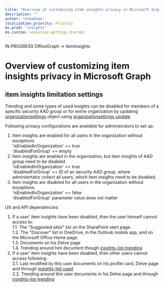 ```yaml
---
title: "Overview of customizing item insights privacy in Microsoft Graph"
description: ""
author: "elmakhmu"
localization_priority: Priority
ms.prod: "insights"
ms.custom: scenarios:getting-started
---
```

IN PROGRESS
OfficeGraph -> ItemInsights

# Overview of customizing item insights privacy in Microsoft Graph

## item insights limitation settings
Trending and some types of used insights can be disabled for members of a specific security AAD group or for entire organization by updating [organizationsettings](organizationsettings.md) object using [organizationsettings-update](../api/organizationsettings-update.md). 

Following privacy configurations are available for administrators to set up:<br>
1. Item insights are enabled for all users in the organization without exceptions<br>
     'isEnabledInOrganization' == true<br>
     'disabledForGroup' == empty<br>
2. Item insights are enabled in the organization, but item insights of AAD group need to be disabled<br>
     'isEnabledInOrganization' == true<br>
     'disabledForGroup' == ID of an security AAD group, where administrtator collect all users, which item insights need to be disabled.<br>
3. Item insights are disabled for all users in the organization without exceptions. <br>
     'isEnabledInOrganization' == false<br>
     'disabledForGroup' parameter value does not matter

UX and API dependencies: 
1.	If a user’ item insights have been disabled, then the user himself cannot access to:<br>
1.1.	The "Suggested sites" list on the SharePoint start page.<br>
1.2.	The "Discover" list in OneDrive, in the Outlook mobile app, and on the Microsoft Office Home page.<br>
1.3.	Documents on his Delve page <br>
1.4.	Trending around him document though [insights-list-trending](../api/insights-list-trending.md)<br>
2.	If a user’ item insights have been disabled, then other users cannot access following:<br>
2.1.	Last modified by this user documents on his profile card, Delve page and through [insights-list-used](../api/insights-list-used.md)<br>
2.2.	Trending around this user documents in his Delve page and through [insights-list-trending](../api/insights-list-trending.md)
